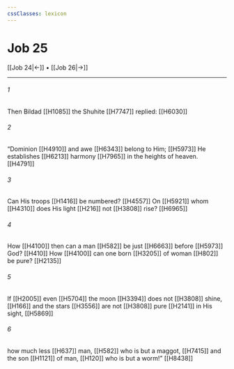 ```yaml
---
cssClasses: lexicon
---
```


# Job 25

[[Job 24|←]] • [[Job 26|→]]

---

###### 1
Then Bildad [[H1085]] the Shuhite [[H7747]] replied: [[H6030]]

###### 2
“Dominion [[H4910]] and awe [[H6343]] belong to Him; [[H5973]] He establishes [[H6213]] harmony [[H7965]] in the heights of heaven. [[H4791]]

###### 3
Can His troops [[H1416]] be numbered? [[H4557]] On [[H5921]] whom [[H4310]] does His light [[H216]] not [[H3808]] rise? [[H6965]]

###### 4
How [[H4100]] then can a man [[H582]] be just [[H6663]] before [[H5973]] God? [[H410]] How [[H4100]] can one born [[H3205]] of woman [[H802]] be pure? [[H2135]]

###### 5
If [[H2005]] even [[H5704]] the moon [[H3394]] does not [[H3808]] shine, [[H166]] and the stars [[H3556]] are not [[H3808]] pure [[H2141]] in His sight, [[H5869]]

###### 6
how much less [[H637]] man, [[H582]] who is but a maggot, [[H7415]] and the son [[H1121]] of man, [[H120]] who is but a worm!” [[H8438]]

